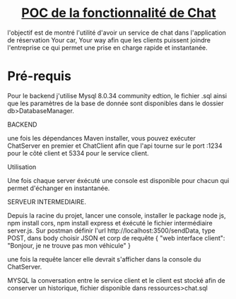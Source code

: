 <p align="center">
  <a href="https://goldstack.party">
        <h1 align="center">POC de la fonctionnalité de Chat</h1>
  </a>
</p>


l'objectif est de montré l'utilité d'avoir un service de chat dans l'application de réservation Your car, Your way afin que les clients puissent joindre l'entreprise ce qui permet une prise en charge rapide et instantanée.

# Pré-requis

Pour le backend j'utilise Mysql 8.0.34 community edtion, le fichier .sql ainsi que les paramètres de la base de donnée sont disponibles dans le dossier db>DatabaseManager.

BACKEND

une fois les dépendances Maven installer, vous pouvez exécuter ChatServer en premier et ChatClient afin que l'api tourne sur le port :1234 pour le côté client et 5334 pour le service client.

Utilisation

Une fois chaque server éxécuté une console est disponible pour chacun qui permet d'échanger en instantanée.

SERVEUR INTERMEDIAIRE.

Depuis la racine du projet, lancer une console, installer le package node js, npm install cors, npm install express et éxécuté le fichier intermédiaire server.js.
Sur postman définir l'url http://localhost:3500/sendData, type POST, dans body choisir JSON et corp de requête
{
"web interface client": "Bonjour, je ne trouve pas mon véhicule"
}

une fois la requête lancer elle devrait s'afficher dans la console du ChatServer.

MYSQL
la conversation entre le service client et le client est stocké afin de conserver un historique, fichier disponible dans ressources>chat.sql

